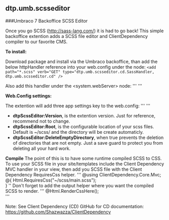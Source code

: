 ## dtp.umb.scsseditor
###Umbraco 7 Backoffice SCSS Editor

Once you go SCSS (http://sass-lang.com/) it is had to go back! This simple backoffice extention adds a SCSS file editor and ClientDependency compiler to our favorite CMS.


**To install:**

Download package and install via the Umbraco backoffice, than add the below httpHandler reference into your web.config under the <httpHandlers> node:
``
<add path="*.scss" verb="GET" type="dtp.umb.scsseditor.cd.SassHandler, dtp.umb.scsseditor.cd" />
``

Also add this handler under the <system.webServer><handlers> node:
'''
<remove name="DtpScssHandler" />
<add name="DtpScssHandler" path="*.scss" verb="GET" type="dtp.umb.scsseditor.cd.ScssHandler, dtp.umb.scsseditor.cd" resourceType="File" preCondition="" />
'''


**Web.Config settings:**

The extention will add three app settings key to the web.config:
'''
<add key="dtpScssEditor:Version" value="0.01" />
<add key="dtpScssEditor:Root" value="~/scss/" />
<add key="dtpScssEditor:DeleteEmptyDirectory" value="true" />
'''

* **dtpScssEditor:Version**, is the extention version. Just for reference, recommend not to change.
* **dtpScssEditor:Root**, is the configurable location of your scss files. Default is ~/scss/ and the directory will be create automaticly.
* **dtpScssEditor:DeleteEmptyDirectory**, when true prevents the deletion of directories that are not empty. Just a save guard to protect you from deleting all your hard work.


**Compile**
The point of this is to have some runtime compiled SCSS to CSS. To use your SCSS file in your site/templates include the Client Dependency MVC handler in your view, then add you SCSS file with the Client Dependency RequiresCss helper.
'''
@using ClientDependency.Core.Mvc;
@{
    Html.RequiresCss("~/scss/main.scss");  
}
''
Don't forget to add the output helper where you want the compiled SCSS to render.
'''
@Html.RenderCssHere();  
'''

Note: See Client Dependency (CD) GitHub for CD documentation: https://github.com/Shazwazza/ClientDependency
